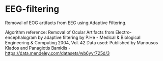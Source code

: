 # EEG-filtering
Removal of EOG artifacts from EEG using Adaptive Filtering.

Algorithm reference: Removal of Ocular Artifacts from Electro-encephalogram by adaptive filtering by P.He - Medical & Biological Engineering & Computing 2004, Vol. 42
Data used: Published by Manousos Klados and Panagiotis Bamidis - https://data.mendeley.com/datasets/wb6yvr725d/3
